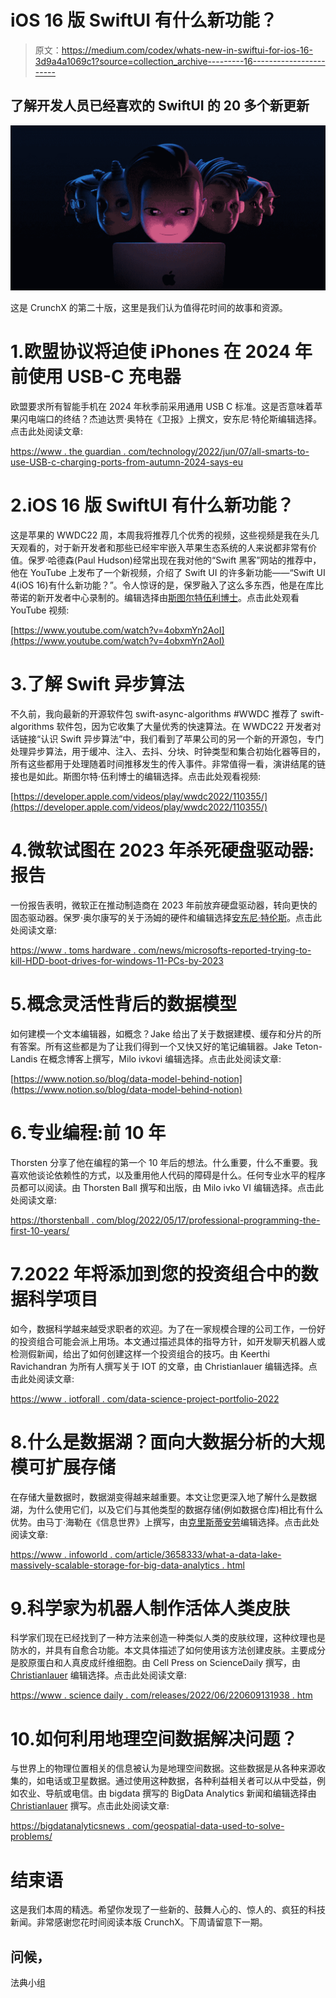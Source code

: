 # iOS 16 版 SwiftUI 有什么新功能？

> 原文：<https://medium.com/codex/whats-new-in-swiftui-for-ios-16-3d9a4a1069c1?source=collection_archive---------16----------------------->

## 了解开发人员已经喜欢的 SwiftUI 的 20 多个新更新

![](img/be4926edca084c962748b2119cfeec8f.png)

这是 CrunchX 的第二十版，这里是我们认为值得花时间的故事和资源。

# 1.欧盟协议将迫使 iPhones 在 2024 年前使用 USB-C 充电器

欧盟要求所有智能手机在 2024 年秋季前采用通用 USB C 标准。这是否意味着苹果闪电端口的终结？杰迪达贾·奥特在《卫报》上撰文，安东尼·特伦斯编辑选择。点击此处阅读文章:

[https://www . the guardian . com/technology/2022/jun/07/all-smarts-to-use-USB-c-charging-ports-from-autumn-2024-says-eu](https://www.theguardian.com/technology/2022/jun/07/all-smartphones-to-use-usb-c-charging-ports-from-autumn-2024-says-eu)

# 2.iOS 16 版 SwiftUI 有什么新功能？

这是苹果的 WWDC22 周，本周我将推荐几个优秀的视频，这些视频是我在头几天观看的，对于新开发者和那些已经牢牢嵌入苹果生态系统的人来说都非常有价值。保罗·哈德森(Paul Hudson)经常出现在我对他的“Swift 黑客”网站的推荐中，他在 YouTube 上发布了一个新视频，介绍了 Swift UI 的许多新功能——“Swift UI 4(iOS 16)有什么新功能？”。令人惊讶的是，保罗融入了这么多东西，他是在库比蒂诺的新开发者中心录制的。编辑选择由[斯图尔特伍利博士](https://medium.com/u/a435b5883828?source=post_page-----3d9a4a1069c1--------------------------------)。点击此处观看 YouTube 视频:

[https://www.youtube.com/watch?v=4obxmYn2AoI](https://www.youtube.com/watch?v=4obxmYn2AoI)

# 3.了解 Swift 异步算法

不久前，我向最新的开源软件包 swift-async-algorithms #WWDC 推荐了 swift-algorithms 软件包，因为它收集了大量优秀的快速算法。在 WWDC22 开发者对话链接“认识 Swift 异步算法”中，我们看到了苹果公司的另一个新的开源包，专门处理异步算法，用于缓冲、注入、去抖、分块、时钟类型和集合初始化器等目的，所有这些都用于处理随着时间推移发生的传入事件。非常值得一看，演讲结尾的链接也是如此。斯图尔特·伍利博士的编辑选择。点击此处观看视频:

[https://developer.apple.com/videos/play/wwdc2022/110355/](https://developer.apple.com/videos/play/wwdc2022/110355/)

# 4.微软试图在 2023 年杀死硬盘驱动器:报告

一份报告表明，微软正在推动制造商在 2023 年前放弃硬盘驱动器，转向更快的固态驱动器。保罗·奥尔康写的关于汤姆的硬件和编辑选择[安东尼·特伦斯](https://medium.com/u/e178959c822?source=post_page-----3d9a4a1069c1--------------------------------)。点击此处阅读文章:

[https://www . toms hardware . com/news/microsofts-reported-trying-to-kill-HDD-boot-drives-for-windows-11-PCs-by-2023](https://www.tomshardware.com/news/microsofts-reportedly-trying-to-kill-hdd-boot-drives-for-windows-11-pcs-by-2023)

# 5.概念灵活性背后的数据模型

如何建模一个文本编辑器，如概念？Jake 给出了关于数据建模、缓存和分片的所有答案。所有这些都是为了让我们得到一个又快又好的笔记编辑器。Jake Teton-Landis 在概念博客上撰写，Milo ivkovi 编辑选择。点击此处阅读文章:

[https://www.notion.so/blog/data-model-behind-notion](https://www.notion.so/blog/data-model-behind-notion)

# 6.专业编程:前 10 年

Thorsten 分享了他在编程的第一个 10 年后的想法。什么重要，什么不重要。我喜欢他谈论依赖性的方式，以及重用他人代码的障碍是什么。任何专业水平的程序员都可以阅读。由 Thorsten Ball 撰写和出版，由 Milo ivko VI 编辑选择。点击此处阅读文章:

[https://thorstenball . com/blog/2022/05/17/professional-programming-the-first-10-years/](https://thorstenball.com/blog/2022/05/17/professional-programming-the-first-10-years/)

# 7.2022 年将添加到您的投资组合中的数据科学项目

如今，数据科学越来越受求职者的欢迎。为了在一家规模合理的公司工作，一份好的投资组合可能会派上用场。本文通过描述具体的指导方针，如开发聊天机器人或检测假新闻，给出了如何创建这样一个投资组合的技巧。由 Keerthi Ravichandran 为所有人撰写关于 IOT 的文章，由 Christianlauer 编辑选择。点击此处阅读文章:

[https://www . iotforall . com/data-science-project-portfolio-2022](https://www.iotforall.com/data-science-project-portfolio-2022)

# 8.什么是数据湖？面向大数据分析的大规模可扩展存储

在存储大量数据时，数据湖变得越来越重要。本文让您更深入地了解什么是数据湖，为什么使用它们，以及它们与其他类型的数据存储(例如数据仓库)相比有什么优势。由马丁·海勒在《信息世界》上撰写，由[克里斯蒂安劳](https://medium.com/u/2696f801a31a?source=post_page-----3d9a4a1069c1--------------------------------)编辑选择。点击此处阅读文章:

[https://www . infoworld . com/article/3658333/what-a-data-lake-massively-scalable-storage-for-big-data-analytics . html](https://www.infoworld.com/article/3658333/what-is-a-data-lake-massively-scalable-storage-for-big-data-analytics.html)

# 9.科学家为机器人制作活体人类皮肤

科学家们现在已经找到了一种方法来创造一种类似人类的皮肤纹理，这种纹理也是防水的，并具有自愈合功能。本文具体描述了如何使用该方法创建皮肤。主要成分是胶原蛋白和人真皮成纤维细胞。由 Cell Press on ScienceDaily 撰写，由 [Christianlauer](https://medium.com/u/2696f801a31a?source=post_page-----3d9a4a1069c1--------------------------------) 编辑选择。点击此处阅读文章:

[https://www . science daily . com/releases/2022/06/220609131938 . htm](https://www.sciencedaily.com/releases/2022/06/220609131938.htm)

# 10.如何利用地理空间数据解决问题？

与世界上的物理位置相关的信息被认为是地理空间数据。这些数据是从各种来源收集的，如电话或卫星数据。通过使用这种数据，各种利益相关者可以从中受益，例如农业、导航或电信。由 bigdata 撰写的 BigData Analytics 新闻和编辑选择由 [Christianlauer](https://medium.com/u/2696f801a31a?source=post_page-----3d9a4a1069c1--------------------------------) 撰写。点击此处阅读文章:

[https://bigdatanalyticsnews . com/geospatial-data-used-to-solve-problems/](https://bigdataanalyticsnews.com/geospatial-data-used-to-solve-problems/)

# 结束语

这是我们本周的精选。希望你发现了一些新的、鼓舞人心的、惊人的、疯狂的科技新闻。非常感谢您花时间阅读本版 CrunchX。下周请留意下一期。

## 问候，

法典小组